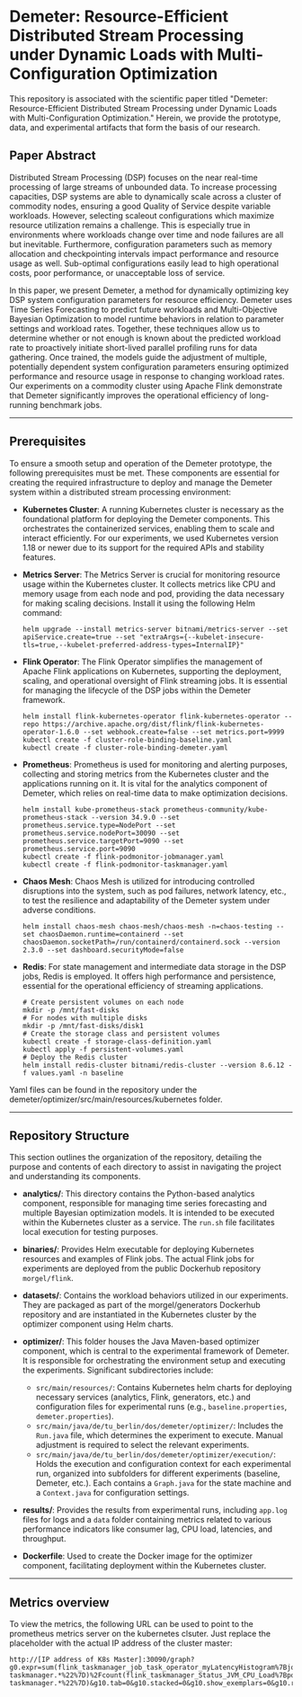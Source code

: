 # Demeter: Resource-Efficient Distributed Stream Processing under Dynamic Loads with Multi-Configuration Optimization

This repository is associated with the scientific paper titled "Demeter: Resource-Efficient Distributed Stream Processing under Dynamic Loads with Multi-Configuration Optimization." Herein, we provide the prototype, data, and experimental artifacts that form the basis of our research.

## Paper Abstract

Distributed Stream Processing (DSP) focuses on the near real-time processing of large streams of unbounded data. To increase processing capacities, DSP systems are able to dynamically scale across a cluster of commodity nodes, ensuring a good Quality of Service despite variable workloads. However, selecting scaleout configurations which maximize resource utilization remains a challenge. This is especially true in environments where workloads change over time and node failures are all but inevitable. Furthermore, configuration parameters such as memory allocation and checkpointing intervals impact performance and resource usage as well. Sub-optimal configurations easily lead to high operational costs, poor performance, or unacceptable loss of service. 

In this paper, we present Demeter, a method for dynamically optimizing key DSP system configuration parameters for resource efficiency. Demeter uses Time Series Forecasting to predict future workloads and Multi-Objective Bayesian Optimization to model runtime behaviors in relation to parameter settings and workload rates. Together, these techniques allow us to determine whether or not enough is known about the predicted workload rate to proactively initiate short-lived parallel profiling runs for data gathering. Once trained, the models guide the adjustment of multiple, potentially dependent system configuration parameters ensuring optimized performance and resource usage in response to changing workload rates. Our experiments on a commodity cluster using Apache Flink demonstrate that Demeter significantly improves the operational efficiency of long-running benchmark jobs.

---

## Prerequisites

To ensure a smooth setup and operation of the Demeter prototype, the following prerequisites must be met. These components are essential for creating the required infrastructure to deploy and manage the Demeter system within a distributed stream processing environment:

- **Kubernetes Cluster**: A running Kubernetes cluster is necessary as the foundational platform for deploying the Demeter components. This orchestrates the containerized services, enabling them to scale and interact efficiently. For our experiments, we used Kubernetes version 1.18 or newer due to its support for the required APIs and stability features. 

- **Metrics Server**: The Metrics Server is crucial for monitoring resource usage within the Kubernetes cluster. It collects metrics like CPU and memory usage from each node and pod, providing the data necessary for making scaling decisions. Install it using the following Helm command:

    ```shell
    helm upgrade --install metrics-server bitnami/metrics-server --set apiService.create=true --set "extraArgs={--kubelet-insecure-tls=true,--kubelet-preferred-address-types=InternalIP}"
    ```

- **Flink Operator**: The Flink Operator simplifies the management of Apache Flink applications on Kubernetes, supporting the deployment, scaling, and operational oversight of Flink streaming jobs. It is essential for managing the lifecycle of the DSP jobs within the Demeter framework.

    ```shell
    helm install flink-kubernetes-operator flink-kubernetes-operator --repo https://archive.apache.org/dist/flink/flink-kubernetes-operator-1.6.0 --set webhook.create=false --set metrics.port=9999
    kubectl create -f cluster-role-binding-baseline.yaml
    kubectl create -f cluster-role-binding-demeter.yaml
    ```

- **Prometheus**: Prometheus is used for monitoring and alerting purposes, collecting and storing metrics from the Kubernetes cluster and the applications running on it. It is vital for the analytics component of Demeter, which relies on real-time data to make optimization decisions.

    ```shell
    helm install kube-prometheus-stack prometheus-community/kube-prometheus-stack --version 34.9.0 --set prometheus.service.type=NodePort --set prometheus.service.nodePort=30090 --set prometheus.service.targetPort=9090 --set prometheus.service.port=9090
    kubectl create -f flink-podmonitor-jobmanager.yaml
    kubectl create -f flink-podmonitor-taskmanager.yaml
    ```

- **Chaos Mesh**: Chaos Mesh is utilized for introducing controlled disruptions into the system, such as pod failures, network latency, etc., to test the resilience and adaptability of the Demeter system under adverse conditions.

    ```shell
    helm install chaos-mesh chaos-mesh/chaos-mesh -n=chaos-testing --set chaosDaemon.runtime=containerd --set chaosDaemon.socketPath=/run/containerd/containerd.sock --version 2.3.0 --set dashboard.securityMode=false
    ```

- **Redis**: For state management and intermediate data storage in the DSP jobs, Redis is employed. It offers high performance and persistence, essential for the operational efficiency of streaming applications.

    ```shell
    # Create persistent volumes on each node
    mkdir -p /mnt/fast-disks
    # For nodes with multiple disks
    mkdir -p /mnt/fast-disks/disk1
    # Create the storage class and persistent volumes
    kubectl create -f storage-class-definition.yaml
    kubectl apply -f persistent-volumes.yaml
    # Deploy the Redis cluster
    helm install redis-cluster bitnami/redis-cluster --version 8.6.12 -f values.yaml -n baseline
    ```

Yaml files can be found in the repository under the demeter/optimizer/src/main/resources/kubernetes folder.

---

## Repository Structure

This section outlines the organization of the repository, detailing the purpose and contents of each directory to assist in navigating the project and understanding its components.

- **analytics/**: This directory contains the Python-based analytics component, responsible for managing time series forecasting and multiple Bayesian optimization models. It is intended to be executed within the Kubernetes cluster as a service. The `run.sh` file facilitates local execution for testing purposes.

- **binaries/**: Provides Helm executable for deploying Kubernetes resources and examples of Flink jobs. The actual Flink jobs for experiments are deployed from the public Dockerhub repository `morgel/flink`.

- **datasets/**: Contains the workload behaviors utilized in our experiments. They are packaged as part of the morgel/generators Dockerhub repository and are instantiated in the Kubernetes cluster by the optimizer component using Helm charts.

- **optimizer/**: This folder houses the Java Maven-based optimizer component, which is central to the experimental framework of Demeter. It is responsible for orchestrating the environment setup and executing the experiments. Significant subdirectories include:
  - `src/main/resources/`: Contains Kubernetes helm charts for deploying necessary services (analytics, Flink, generators, etc.) and configuration files for experimental runs (e.g., `baseline.properties`, `demeter.properties`).
  - `src/main/java/de/tu_berlin/dos/demeter/optimizer/`: Includes the `Run.java` file, which determines the experiment to execute. Manual adjustment is required to select the relevant experiments.
  - `src/main/java/de/tu_berlin/dos/demeter/optimizer/execution/`: Holds the execution and configuration context for each experimental run, organized into subfolders for different experiments (baseline, Demeter, etc.). Each contains a `Graph.java` for the state machine and a `Context.java` for configuration settings.

- **results/**: Provides the results from experimental runs, including `app.log` files for logs and a `data` folder containing metrics related to various performance indicators like consumer lag, CPU load, latencies, and throughput.

- **Dockerfile**: Used to create the Docker image for the optimizer component, facilitating deployment within the Kubernetes cluster.

---

## Metrics overview

To view the metrics, the following URL can be used to point to the prometheus metrics server on the kubernetes clsuter. Just replace the placeholder with the actual IP address of the cluster master: 

```shell
http://[IP address of K8s Master]:30090/graph?g0.expr=sum(flink_taskmanager_job_task_operator_myLatencyHistogram%7Bjob_name%3D%22demeter%22%7D)%2Fcount(flink_taskmanager_job_task_operator_myLatencyHistogram%7Bjob_name%3D%22demeter%22%7D)&g0.tab=0&g0.stacked=0&g0.show_exemplars=0&g0.range_input=6h&g1.expr=sum(flink_taskmanager_job_task_operator_KafkaSourceReader_KafkaConsumer_records_consumed_rate%7Bjob_name%3D%22demeter%22%7D)&g1.tab=0&g1.stacked=0&g1.show_exemplars=0&g1.range_input=18h&g2.expr=sum(flink_taskmanager_job_task_operator_KafkaSourceReader_KafkaConsumer_records_lag_max%7Bjob_name%3D%22baseline%22%7D)%2Fcount(flink_taskmanager_job_task_operator_KafkaSourceReader_KafkaConsumer_records_lag_max%7Bjob_name%3D%22baseline%22%7D)&g2.tab=0&g2.stacked=0&g2.show_exemplars=0&g2.range_input=2h&g3.expr=flink_jobmanager_taskSlotsTotal%7Bpod%3D~%22demeter.*%22%2Cnamespace%3D%22demeter%22%7D&g3.tab=0&g3.stacked=0&g3.show_exemplars=0&g3.range_input=12h&g4.expr=flink_jobmanager_numRegisteredTaskManagers%7Bpod%3D~%22%5Edemeter.*%22%7D&g4.tab=0&g4.stacked=0&g4.show_exemplars=0&g4.range_input=18h&g5.expr=sum(flink_taskmanager_Status_JVM_CPU_Load%7Bpod%3D~%22%5Ebaseline.*%22%7D)%2Fcount(flink_taskmanager_Status_JVM_CPU_Load%7Bpod%3D~%22%5Ebaseline.*%22%7D)&g5.tab=0&g5.stacked=0&g5.show_exemplars=0&g5.range_input=1h&g6.expr=rate(container_cpu_usage_seconds_total%7Bnamespace%3D%22demeter%22%2C%20pod%3D~%22analytics.*%22%7D%5B5m%5D)&g6.tab=0&g6.stacked=0&g6.show_exemplars=0&g6.range_input=2h&g7.expr=container_memory_usage_bytes%7Bnamespace%3D%22demeter%22%2C%20pod%3D~%22analytics.*%22%7D&g7.tab=0&g7.stacked=0&g7.show_exemplars=0&g7.range_input=6h&g8.expr=flink_jobmanager_taskSlotsTotal%7Bnamespace%3D%22reactive%22%7D&g8.tab=0&g8.stacked=0&g8.show_exemplars=0&g8.range_input=6h&g9.expr=flink_jobmanager_numRegisteredTaskManagers%7Bnamespace%3D%22reactive%22%7D&g9.tab=0&g9.stacked=0&g9.show_exemplars=0&g9.range_input=18h&g10.expr=sum(flink_taskmanager_Status_JVM_CPU_Load%7Bpod%3D~%22%5Eflink-taskmanager.*%22%7D)%2Fcount(flink_taskmanager_Status_JVM_CPU_Load%7Bpod%3D~%22%5Eflink-taskmanager.*%22%7D)&g10.tab=0&g10.stacked=0&g10.show_exemplars=0&g10.range_input=18h
```
